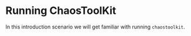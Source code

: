 # Running ChaosToolKit

In this introduction scenario we will get familiar with running `chaostoolkit`.

